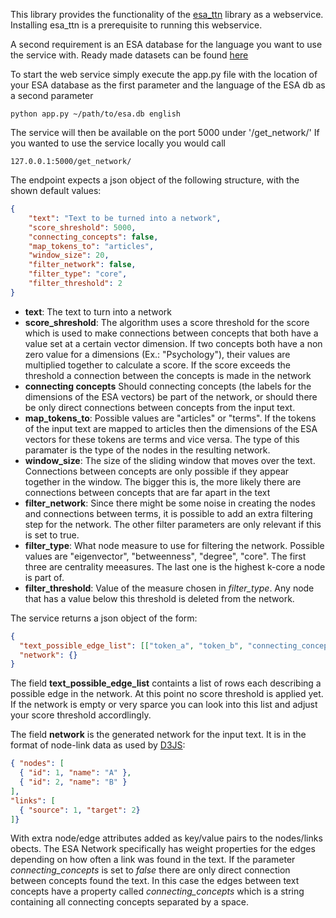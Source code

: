 This library provides the functionality of the [esa_ttn](https://github.com/collide-uni-due/esa_ttn) library
as a webservice. Installing esa_ttn is a prerequisite to running this webservice.

A second requirement is an ESA database for the language you want to use the service with.
Ready made datasets can be found [here](https://github.com/collide-uni-due/esa_db)

To start the web service simply execute the app.py file
with the location of your ESA database as the first parameter and the language
of the ESA db as a second parameter
```
python app.py ~/path/to/esa.db english
```

The service will then be available on the port 5000 under '/get_network/'
If you wanted to use the service locally you would call
```
127.0.0.1:5000/get_network/
```

The endpoint expects a json object of the following structure,
 with the shown default values:

```json
{
    "text": "Text to be turned into a network",
    "score_shreshold": 5000,
    "connecting_concepts": false,
    "map_tokens_to": "articles",
    "window_size": 20,
    "filter_network": false,
    "filter_type": "core",
    "filter_threshold": 2
}
```

- **text**: The text to turn into a network
- **score_shreshold**: The algorithm uses a score threshold for the score
which is used to make connections between concepts that both have a value set at
a certain vector dimension. If two concepts both have a non zero value for a dimensions
(Ex.: "Psychology"), their values are multiplied together to calculate a score. If the
score exceeds the threshold a connection between the concepts is made in the network
- **connecting concepts** Should connecting concepts (the labels for the dimensions of the
ESA vectors) be part of the network, or should there be only direct connections between
concepts from the input text.
- **map_tokens_to**: Possible values are "articles" or "terms". If the tokens of the input text
are mapped to articles then the dimensions of the ESA vectors for these tokens
are terms and vice versa. The type of this paramater is the type of the nodes in the
resulting network.
- **window_size**: The size of the sliding window that moves over the text. Connections between
concepts are only possible if they appear together in the window. The bigger this is,
the more likely there are connections between concepts that are far apart in the text
- **filter_network**: Since there might be some noise in creating the nodes and connections between terms,
it is possible to add an extra filtering step for the network. The other filter parameters are only
relevant if this is set to true.
- **filter_type**: What node measure to use for filtering the network.
Possible values are "eigenvector", "betweenness", "degree", "core". The first three are
centrality meeasures. The last one is the highest k-core a node is part of.
- **filter_threshold**: Value of the measure chosen in *filter_type*. Any node that has a value
below this threshold is deleted from the network.

The service returns a json object of the form:

```json
{
  "text_possible_edge_list": [["token_a", "token_b", "connecting_concept", 6547]],
  "network": {}
}
```

The field **text_possible_edge_list** containts a list of rows each describing a possible
edge in the network. At this point no score threshold is applied yet. If
the network is empty or very sparce you can look into this list and 
adjust your score threshold accordlingly.

The field **network** is the generated network for the input text. It is in the format
of node-link data as used by [D3JS](https://www.d3-graph-gallery.com/network):

```json
{ "nodes": [
  { "id": 1, "name": "A" },
  { "id": 2, "name": "B" }
],
"links": [
  { "source": 1, "target": 2}
]}
```

With extra node/edge attributes added as key/value pairs to the nodes/links obects.
The ESA Network specifically has weight properties for the edges depending on how
often a link was found in the text. If the parameter *connecting_concepts*
is set to *false* there are only direct connection between concepts found the
text. In this case the edges between text concepts have a property called
*connecting_concepts* which is a string containing all connecting concepts
separated by a space. 
